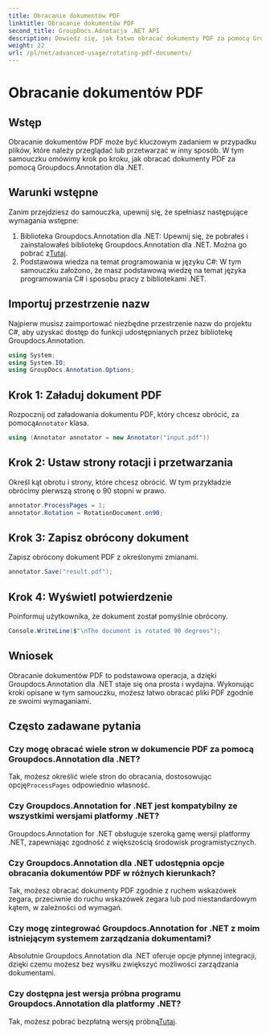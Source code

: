 ```yaml
---
title: Obracanie dokumentów PDF
linktitle: Obracanie dokumentów PDF
second_title: GroupDocs.Adnotacja .NET API
description: Dowiedz się, jak łatwo obracać dokumenty PDF za pomocą Groupdocs.Annotation dla .NET. Popraw efektywność zarządzania dokumentami.
weight: 22
url: /pl/net/advanced-usage/rotating-pdf-documents/
---
```


# Obracanie dokumentów PDF

## Wstęp
Obracanie dokumentów PDF może być kluczowym zadaniem w przypadku plików, które należy przeglądać lub przetwarzać w inny sposób. W tym samouczku omówimy krok po kroku, jak obracać dokumenty PDF za pomocą Groupdocs.Annotation dla .NET.
## Warunki wstępne
Zanim przejdziesz do samouczka, upewnij się, że spełniasz następujące wymagania wstępne:
1.  Biblioteka Groupdocs.Annotation dla .NET: Upewnij się, że pobrałeś i zainstalowałeś bibliotekę Groupdocs.Annotation dla .NET. Można go pobrać z[Tutaj](https://releases.groupdocs.com/annotation/net/).
2. Podstawowa wiedza na temat programowania w języku C#: W tym samouczku założono, że masz podstawową wiedzę na temat języka programowania C# i sposobu pracy z bibliotekami .NET.

## Importuj przestrzenie nazw
Najpierw musisz zaimportować niezbędne przestrzenie nazw do projektu C#, aby uzyskać dostęp do funkcji udostępnianych przez bibliotekę Groupdocs.Annotation.
```csharp
using System;
using System.IO;
using GroupDocs.Annotation.Options;
```
## Krok 1: Załaduj dokument PDF
 Rozpocznij od załadowania dokumentu PDF, który chcesz obrócić, za pomocą`Annotator` klasa.
```csharp
using (Annotator annotator = new Annotator("input.pdf"))
```
## Krok 2: Ustaw strony rotacji i przetwarzania
Określ kąt obrotu i strony, które chcesz obrócić. W tym przykładzie obrócimy pierwszą stronę o 90 stopni w prawo.
```csharp
annotator.ProcessPages = 1;
annotator.Rotation = RotationDocument.on90;
```
## Krok 3: Zapisz obrócony dokument
Zapisz obrócony dokument PDF z określonymi zmianami.
```csharp
annotator.Save("result.pdf");
```
## Krok 4: Wyświetl potwierdzenie
Poinformuj użytkownika, że dokument został pomyślnie obrócony.
```csharp
Console.WriteLine($"\nThe document is rotated 90 degrees");
```

## Wniosek
Obracanie dokumentów PDF to podstawowa operacja, a dzięki Groupdocs.Annotation dla .NET staje się ona prosta i wydajna. Wykonując kroki opisane w tym samouczku, możesz łatwo obracać pliki PDF zgodnie ze swoimi wymaganiami.
## Często zadawane pytania
### Czy mogę obracać wiele stron w dokumencie PDF za pomocą Groupdocs.Annotation dla .NET?
 Tak, możesz określić wiele stron do obracania, dostosowując opcję`ProcessPages` odpowiednio własność.
### Czy Groupdocs.Annotation for .NET jest kompatybilny ze wszystkimi wersjami platformy .NET?
Groupdocs.Annotation for .NET obsługuje szeroką gamę wersji platformy .NET, zapewniając zgodność z większością środowisk programistycznych.
### Czy Groupdocs.Annotation dla .NET udostępnia opcje obracania dokumentów PDF w różnych kierunkach?
Tak, możesz obracać dokumenty PDF zgodnie z ruchem wskazówek zegara, przeciwnie do ruchu wskazówek zegara lub pod niestandardowym kątem, w zależności od wymagań.
### Czy mogę zintegrować Groupdocs.Annotation for .NET z moim istniejącym systemem zarządzania dokumentami?
Absolutnie Groupdocs.Annotation dla .NET oferuje opcje płynnej integracji, dzięki czemu możesz bez wysiłku zwiększyć możliwości zarządzania dokumentami.
### Czy dostępna jest wersja próbna programu Groupdocs.Annotation dla platformy .NET?
 Tak, możesz pobrać bezpłatną wersję próbną[Tutaj](https://releases.groupdocs.com/).